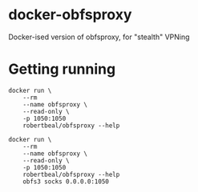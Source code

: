 # docker-obfsproxy

Docker-ised version of obfsproxy, for "stealth" VPNing

# Getting running

```
docker run \
    --rm
    --name obfsproxy \
    --read-only \
    -p 1050:1050
    robertbeal/obfsproxy --help
    
docker run \
    --rm
    --name obfsproxy \
    --read-only \
    -p 1050:1050
    robertbeal/obfsproxy --help
    obfs3 socks 0.0.0.0:1050
```
